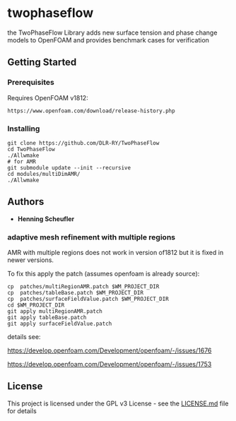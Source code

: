 # twophaseflow

the TwoPhaseFlow Library adds new surface tension and phase change models to OpenFOAM and provides benchmark cases for verification

## Getting Started


### Prerequisites

Requires OpenFOAM v1812:

```
https://www.openfoam.com/download/release-history.php
```

### Installing

```
git clone https://github.com/DLR-RY/TwoPhaseFlow
cd TwoPhaseFlow
./Allwmake
# for AMR
git submodule update --init --recursive
cd modules/multiDimAMR/
./Allwmake
```

## Authors

* **Henning Scheufler**

### adaptive mesh refinement with multiple regions

AMR with multiple regions does not work in version of1812 but it is fixed in newer versions.


To fix this apply the patch (assumes openfoam is already source):

```
cp  patches/multiRegionAMR.patch $WM_PROJECT_DIR
cp  patches/tableBase.patch $WM_PROJECT_DIR
cp  patches/surfaceFieldValue.patch $WM_PROJECT_DIR
cd $WM_PROJECT_DIR
git apply multiRegionAMR.patch
git apply tableBase.patch
git apply surfaceFieldValue.patch

```
details see:

https://develop.openfoam.com/Development/openfoam/-/issues/1676

https://develop.openfoam.com/Development/openfoam/-/issues/1753
## License

This project is licensed under the GPL v3 License - see the [LICENSE.md](LICENSE.md) file for details
